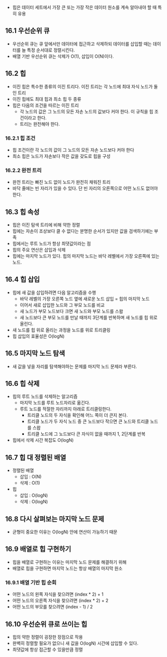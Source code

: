 - 힙은 데이터 세트에서 가장 큰 또는 가장 작은 데이터 원소를 계속 알아내야 할 때 특히 유용

## 16.1 우선순위 큐
- 우선순위 큐는 큐 앞에서만 데이터에 접근하고 삭제하되 데이터를 삽입할 때는 데이터를 늘 특정 순서대로 정렬시킨다.
- 배열 기반 우선순위 큐는 삭제가 O(1), 삽입이 O(N)이다.

## 16.2 힙
- 이진 힙은 특수한 종류의 이진 트리다. 이진 트리는 각 노드에 최대 자식 노드가 둘인 트리
- 이진 힙에도 최대 힙과 최소 힙 두 종류
- 힙은 다음의 조건을 따르는 이진 트리
	- 각 노드의 값은 그 노드의 모든 자손 노드의 값보다 커야 한다. 이 규칙을 힙 조건이라고 한다.
	- 트리는 완전해야 한다.

### 16.2.1 힙 조건
- 힙 조건이란 각 노드의 값이 그 노드의 모든 자손 노드보다 커야 한다
- 최소 힙은 노드가 자손보다 작은 값을 갖도로 힙을 구성

### 16.2.2 완전 트리
- 완전 트리는 빠진 노드 없이 노드가 완전히 채워진 트리
- 바닥 줄에는 빈 자리가 있을 수 있다. 단 빈 자리의 오른쪽으로 어떤 노드도 없어야 한다.

## 16.3 힙 속성
- 힙은 이진 탐색 트리에 비해 약한 정렬
- 힙에는 자손이 조상보다 클 수 없다는 분명한 순서가 있지만 값을 검색하기에는 부족
- 힙에서는 루트 노드가 항상 최댓값이라는 점
- 힙의 주요 연산은 삽입과 삭제
- 힙에는 마지막 노드가 있다. 힙의 마지막 노드는 바닥 레벨에서 가장 오른쪽에 있는 노드.

## 16.4 힙 삽입
- 힙에 새 값을 삽입하려면 다음 알고리즘을 수행
	- 바닥 레벨의 가장 오른쪽 노드 옆에 새로운 노드 삽입 = 힙의 마지막 노드
	- 이어서 새로 삽입한 노드와 그 부모 노드를 비교
	- 새 노드가 부모 노드보다 크면 새 노드와 부모 노드를 스왑
	- 새 노드보다 큰 부모 노드를 만날 때까지 3단계를 반복하며 새 노드를 힙 위로 올린다.
- 새 노드를 힙 위로 올리는 과정을 노드를 위로 트리클링
- 힙 삽입의 효율성은 O(logN)

## 16.5 마지막 노드 탐색
- 새 값을 넣을 자리를 탐색해야하는 문제를 마지막 노드 문제라 부른다.

## 16.6 힙 삭제
- 힙의 루트 노드를 삭제하는 알고리즘
	- 마지막 노드를 루트 노드자리로 옮긴다.
	- 루트 노드를 적절한 자리까지 아래로 트리클링한다.
		- 트리클 노드의 두 자식을 확인해 어느 쪽이 더 큰지 본다.
		- 트리클 노드가 두 자식 노드 중 큰 노드보다 작으면 큰 노드와 트리클 노드를 스왑
		- 트리클 노드에 그 노드보다 큰 자식이 없을 때까지 1, 2단계를 반복
- 힙에서 삭제 시간 복잡도 O(logN)

## 16.7 힙 대 정렬된 배열
- 정렬된 배열
	- 삽입 : O(N)
	- 삭제 : O(1)
- 힙
	- 삽입 : O(logN)
	- 삭제 : O(logN)

## 16.8 다시 살펴보는 마지막 노드 문제
- 균형이 중요한 이유는 O(logN) 안에 연산이 가능하기 때문

## 16.9 배열로 힙 구현하기
- 힙을 배열로 구현하는 이유는 마지막 노드 문제를 해결하기 위해
- 배열로 힙을 구현하면 마지막 노드는 항상 배열의 마지막 원소

### 16.9.1 배열 기반 힙 순회
- 어떤 노드의 왼쪽 자식을 찾으려면 (index * 2) + 1
- 어떤 노드의 오른쪽 자식을 찾으려면 (index * 2) + 2
- 어떤 노드의 부모를 찾으려면 (index - 1) / 2

## 16.10 우선순위 큐로 쓰이는 힙
- 힙의 약한 정렬이 굉장한 장점으로 작용
- 완벽히 정렬할 필요가 없으니 새 값을 O(logN) 시간에 삽입할 수 있다.
- 최댓값에 항상 접근할 수 있을만큼 정렬